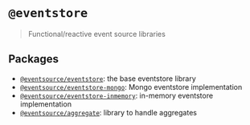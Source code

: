 # `@eventstore`

> Functional/reactive event source libraries

## Packages

- [`@eventsource/eventstore`](./packages/eventstore/README.md): the base eventstore library
- [`@eventsource/eventstore-mongo`](./packages/eventstore-mongo/README.md): Mongo eventstore implementation
- [`@eventsource/eventstore-inmemory`](./packages/eventstore-inmemory/README.md): in-memory eventstore implementation
- [`@eventsource/aggregate`](./packages/aggregate/README.md): library to handle aggregates
